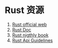 # Rust 资源


1. [Rust official web](https://www.rust-lang.org)
2. [Rust Doc](https://doc.rust-lang.org/nightly/)
3. [Rust nigthly book](https://doc.rust-lang.org/nightly/book/ch07-04-bringing-paths-into-scope-with-the-use-keyword.html)
4. [Rust Api Guidelines](https://rust-lang.github.io/api-guidelines/)

